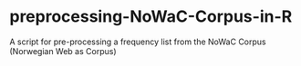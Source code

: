 # preprocessing-NoWaC-Corpus-in-R
A script for pre-processing a frequency list from the NoWaC Corpus (Norwegian Web as Corpus)
